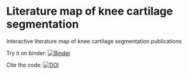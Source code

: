 # Literature map of knee cartilage segmentation

Interactive literature map of knee cartilage segmentation publications

Try it on binder: [![Binder](https://mybinder.org/badge_logo.svg)](https://mybinder.org/v2/gh/sbonaretti/cart_segm_liter_map/master?filepath=literature_review.ipynb)

Cite the code: [![DOI](https://zenodo.org/badge/223441506.svg)](https://zenodo.org/badge/latestdoi/223441506)
